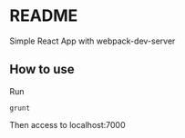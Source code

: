 # README

Simple React App with webpack-dev-server

## How to use
Run

```
grunt
```

Then access to localhost:7000
